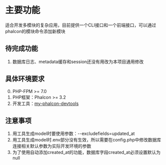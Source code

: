 # 主要功能

适合开发多模块的复杂应用，目前提供一个CLI接口和一个前端接口，可以通过phalcon的模块命令添加新模块

## 待完成功能
1. 数据库日志、metadata缓存和session还没有用改为本项目通用修改

## 具体环境要求

0. PHP-FPM >= 7.0
1. PHP框架：Phalcon >= 3.2
2. 开发工具：[my-phalcon-devtools](https://github.com/yinxingping/my-phalcon-devtools)

## 注意事项

1. 用工具生成model时要使用参数：--excludefields=updated_at
2. 用工具生成model时.env部分没有生效，所以需要在config.php中修改数据库连接相关默认参数为实际开发环境的参数
3. 为了使用自动添加created_at的功能，数据库字段created_at必须设置默认为null

